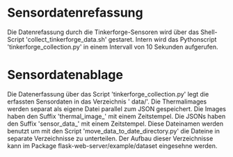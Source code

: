 # Sensordatenrefassung

Die Datenrefassung durch die Tinkerforge-Sensoren wird über das Shell-Script 'collect_tinkerforge_data.sh' gestaret.
Intern wird das Pythonscript 'tinkerforge_collection.py' in einem Intervall von 10 Sekunden aufgerufen.

# Sensordatenablage

Die Datenerfassung über das Script 'tinkerforge_collection.py' legt die erfassten Sensordaten in das Verzeichnis '
data/'.
Die Thermalimages werden separat als eigene Datei parallel zum JSON gespeichert.
Die Images haben den Suffix 'thermal_image_' mit einem Zeitstempel. Die JSONs haben den Suffix 'sensor_data_' mit einem
Zeitstempel. Diese Dateinamen werden benutzt um mit den Script 'move_data_to_date_directory.py' die Dateine in separate
Verzeichnisse zu unterteilen. Der Aufbau dieser Verzeichnisse kann im Package flask-web-server/example/dataset
eingesehne werden.